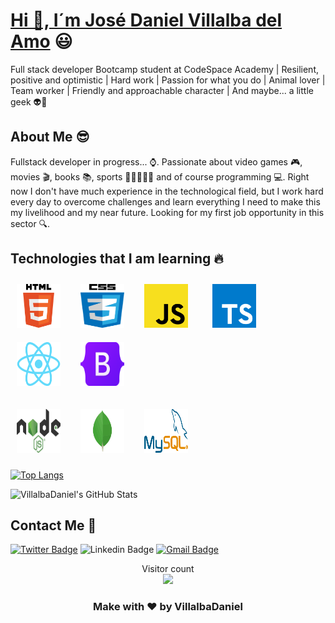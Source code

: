  # <a href="https://www.linkedin.com/in/VillalbaDaniel/">Hi 🙌, I´m José Daniel Villalba del Amo</a> :smiley:
 

Full stack developer Bootcamp student at CodeSpace Academy | Resilient, positive and optimistic | Hard work | 
Passion for what you do | Animal lover | Team worker | Friendly and approachable character | And maybe... a little geek 👽🤖

## About Me :sunglasses:
Fullstack developer in progress... ⌚. Passionate about video games 🎮, movies 🎬, books 📚, sports 🥊🏋️‍♀️🏃‍♂️ and of course programming 💻. Right now I don't have much experience in the technological field, but I work hard every day to overcome challenges and learn everything I need to make this my livelihood and my near future. Looking for my first job opportunity in this sector 🔍.



## Technologies that I am learning :fire:

<img width="70px" 
    height="70px" 
    style="margin: 10px"
    src="./assets/HTML5.png"> &nbsp;
<img width="70px" 
    height="70px" 
    style="margin: 10px"
    src="./assets/CSS.png"> &nbsp;
<img width="70px" 
    height="70px" 
    style="margin: 10px"
    src="./assets/JS.png"> &nbsp; &nbsp;
<img width="70px" 
    height="70px" 
    style="margin: 10px"
    src="./assets/Typescript.svg.png"> &nbsp;
<img width="70px" 
    height="70px" 
    style="margin: 10px"
    src="./assets/React.png"> &nbsp;
<img width="70px" 
    height="70px" 
    style="margin: 10px"
    src="./assets/Bootstrap.png">
    
    
<img width="70px" 
    height="70px" 
    style="margin: 10px"
    src="./assets/Node.js m.png"> &nbsp;
<img width="70px" 
    height="70px" 
    style="margin: 10px"
    src="./assets/MongoDB.png"> &nbsp;
<img width="70px" 
    height="70px" 
    style="margin: 10px"
    src="./assets/MYSQL.png"> &nbsp;    
    
    



[![Top Langs](https://github-readme-stats.vercel.app/api/top-langs/?username=anuraghazra&layout=compact&theme=radical)](https://github.com/VillalbaDaniel/github-ñlreadme-stats)


<img src="https://github-readme-stats.vercel.app/api?username=VillalbaDaniel&&show_icons=true&theme=radical&line_height=27&v=5" alt="VillalbaDaniel's GitHub Stats" />

   
    


##  Contact Me :speech_balloon:
[![Twitter Badge](https://img.shields.io/badge/-@JDani_Villalba-1ca0f1?style=flat-square&labelColor=1ca0f1&logo=twitter&logoColor=white&link=https://twitter.com/JDani_Villalba)](https://twitter.com/JDani_Villalba) ![Linkedin Badge](https://img.shields.io/badge/-Daniel_Villalba-blue?style=flat-square&logo=Linkedin&logoColor=white&link=https://www.linkedin.com/in/daniel-villalba-b3393325a/) [![Gmail Badge](https://img.shields.io/badge/-jdvillalba2@hotmail.com-c14438?style=flat-square&logo=Gmail&logoColor=white&link=mailto:jdvillalba2@hotmail.com)](mailto:jdvillalba2@hotmail.com) 

<p align="center"> 
  Visitor count<br>
  <img src="https://profile-counter.glitch.me/VillalbaDaniel/count.svg" />
</p>


<div align="center">

### Make with ❤️ by VillalbaDaniel

</div>








